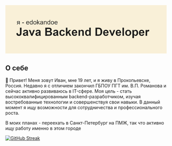 ![Баннер](header.png)

## О себе
👋 Привет! Меня зовут Иван, мне 19 лет, и я живу в Прокопьевске, Россия. Недавно я с отличием закончил ГБПОУ ПГТ им. В.П. Романова и сейчас активно развиваюсь в IT-сфере. Моя цель - стать высококвалифицированным backend-разработчиком, изучая востребованные технологии и совершенствуя свои навыки. В данный момент я ищу возможности для сотрудничества и профессионального роста.

В моих планах - переехать в Санкт-Петербург на ПМЖ, так что активно ищу работу именно в этом городе

[![GitHub Streak](https://github-readme-streak-stats.herokuapp.com?user=edokandoe&theme=burnt-neon&border_radius=0&locale=ru&date_format=j%2Fn%5B%2FY%5D&exclude_days=Sat&card_width=1000)](https://git.io/streak-stats)

